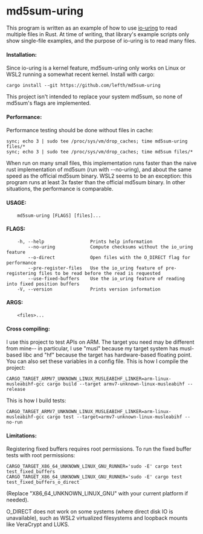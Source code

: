 # md5sum-uring

This program is written as an example of how to use [io-uring](https://docs.rs/io-uring/latest/io_uring)
to read multiple files in Rust. At time of writing, that library's example scripts only show
single-file examples, and the purpose of io-uring is to read many files.

#### Installation:
Since io-uring is a kernel feature, md5sum-uring only works on Linux or WSL2
running a somewhat recent kernel. Install with cargo:
```
cargo install --git https://github.com/lefth/md5sum-uring
```
This project isn't intended to replace your system md5sum, so none of md5sum's flags are implemented.

#### Performance:
Performance testing should be done without files in cache:
```
sync; echo 3 | sudo tee /proc/sys/vm/drop_caches; time md5sum-uring files/*
sync; echo 3 | sudo tee /proc/sys/vm/drop_caches; time md5sum files/*
```
When run on many small files, this implementation runs faster than the naive rust implementation of md5sum
(run with --no-uring), and about the same speed as the official md5sum binary. WSL2 seems to be an
exception: this program runs at least 3x faster than the official md5sum binary. In other situations, the
performance is comparable.

#### USAGE:
```
    md5sum-uring [FLAGS] [files]...
```

#### FLAGS:
```
    -h, --help                 Prints help information
        --no-uring             Compute checksums without the io_uring feature
        --o-direct             Open files with the O_DIRECT flag for performance
        --pre-register-files   Use the io_uring feature of pre-registering files to be read before the read is requested
        --use-fixed-buffers    Use the io_uring feature of reading into fixed position buffers
    -V, --version              Prints version information
```

#### ARGS:
```
    <files>...
```

#### Cross compiling:
I use this project to test APIs on ARM. The target you need may be different from mine--
in particular, I use "musl" because my target system has musl-based libc and "hf" because the target has
hardware-based floating point. You can also set these variables in a config file. This is how I compile
the project:
```
CARGO_TARGET_ARMV7_UNKNOWN_LINUX_MUSLEABIHF_LINKER=arm-linux-musleabihf-gcc cargo build --target armv7-unknown-linux-musleabihf --release
```

This is how I build tests:
```
CARGO_TARGET_ARMV7_UNKNOWN_LINUX_MUSLEABIHF_LINKER=arm-linux-musleabihf-gcc cargo test --target=armv7-unknown-linux-musleabihf --no-run
```

#### Limitations:
Registering fixed buffers requires root permissions. To run the fixed buffer tests with root permissions:
```
CARGO_TARGET_X86_64_UNKNOWN_LINUX_GNU_RUNNER='sudo -E' cargo test test_fixed_buffers
CARGO_TARGET_X86_64_UNKNOWN_LINUX_GNU_RUNNER='sudo -E' cargo test test_fixed_buffers_o_direct
```
(Replace "X86_64_UNKNOWN_LINUX_GNU" with your current platform if needed).

O_DIRECT does not work on some systems (where direct disk IO is unavailable), such as WSL2 virtualized
filesystems and loopback mounts like VeraCrypt and LUKS.


<!-- 
vim: textwidth=106 expandtab
-->
